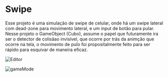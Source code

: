  # Swipe

 Esse projeto é uma simulação de swipe de celular, onde há um swipe lateral com dead-zone para movimento lateral, e um input de botão para pular.
 Nesse projeto o GameObject (Cubo), assume o papel que futuramente ira ser o detector de colisãao invisível, que ocorre por trás da animção que ocorre na tela,
o movimento de pulo foi propositalmente feito para ser rápido para esquivar de maneira eficaz.

![Editor](https://user-images.githubusercontent.com/124682941/221297259-306b4cab-4df4-4440-9124-f67180e68af6.gif)

![gameMode](https://user-images.githubusercontent.com/124682941/221297806-b5e6d8c1-a8ad-45c6-8960-6e05219e1995.gif)
